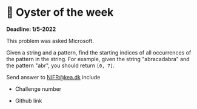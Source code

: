 # 🐙 Oyster of the week

**Deadline: 1/5-2022**

This problem was asked Microsoft.

Given a string and a pattern, find the starting indices of all occurrences of the pattern in the string. For example, given the string "abracadabra" and the pattern "abr", you should return `[0, 7]`.

Send answer to NIFR@kea.dk include

- Challenge number

- Github link